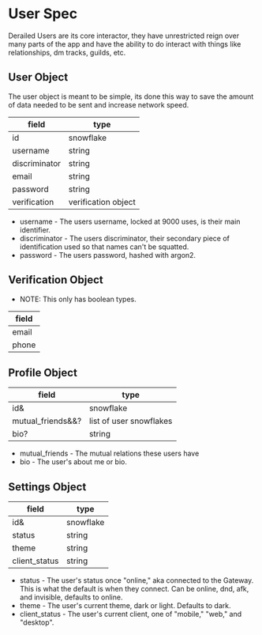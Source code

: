 # User Spec
Derailed Users are its core interactor, 
they have unrestricted reign over many parts of the app and have the ability to do interact with things like relationships, dm tracks, guilds, etc.

## User Object
The user object is meant to be simple, 
its done this way to save the amount of data needed to be sent and increase network speed.

| field         | type                  |
| ------------- | --------------------- |
| id            | snowflake             |
| username      | string                |
| discriminator | string                |
| email         | string                |
| password      | string                |
| verification  | verification object   |

* username - The users username, locked at 9000 uses, is their main identifier.
* discriminator - The users discriminator, their secondary piece of identification used so that names can't be squatted.
* password - The users password, hashed with argon2.

## Verification Object

* NOTE: This only has boolean types.

| field |
| ----- |
| email |
| phone |


## Profile Object

| field             | type                       |
| ----------------- | -------------------------- |
| id&               | snowflake                  |
| mutual_friends&&? | list of user snowflakes    |
| bio?              | string                     |

* mutual_friends - The mutual relations these users have
* bio - The user's about me or bio.

## Settings Object

| field         | type      |
| ------------- | --------- |
| id&           | snowflake |
| status        | string    |
| theme         | string    |
| client_status | string    |

* status - The user's status once "online," aka connected to the Gateway. This is what the default is when they connect. Can be online, dnd, afk, and invisible, defaults to online.
* theme - The user's current theme, dark or light. Defaults to dark.
* client_status - The user's current client, one of "mobile," "web," and "desktop".

